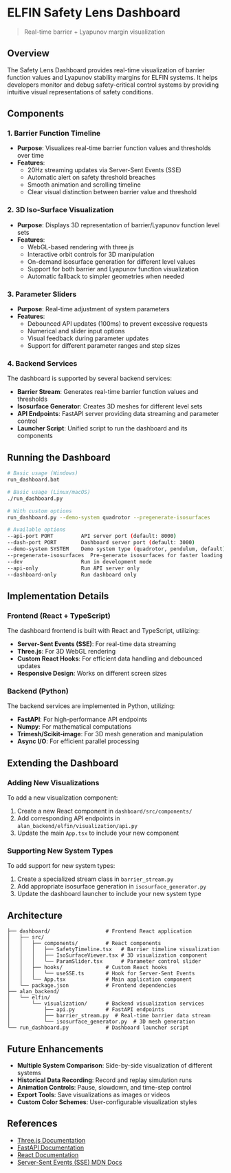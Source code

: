 # ELFIN Safety Lens Dashboard

> Real-time barrier + Lyapunov margin visualization

## Overview

The Safety Lens Dashboard provides real-time visualization of barrier function values and Lyapunov stability margins for ELFIN systems. It helps developers monitor and debug safety-critical control systems by providing intuitive visual representations of safety conditions.

## Components

### 1. Barrier Function Timeline

- **Purpose**: Visualizes real-time barrier function values and thresholds over time
- **Features**:
  - 20Hz streaming updates via Server-Sent Events (SSE)
  - Automatic alert on safety threshold breaches
  - Smooth animation and scrolling timeline
  - Clear visual distinction between barrier value and threshold

### 2. 3D Iso-Surface Visualization

- **Purpose**: Displays 3D representation of barrier/Lyapunov function level sets
- **Features**:
  - WebGL-based rendering with three.js
  - Interactive orbit controls for 3D manipulation
  - On-demand isosurface generation for different level values
  - Support for both barrier and Lyapunov function visualization
  - Automatic fallback to simpler geometries when needed

### 3. Parameter Sliders

- **Purpose**: Real-time adjustment of system parameters
- **Features**:
  - Debounced API updates (100ms) to prevent excessive requests
  - Numerical and slider input options
  - Visual feedback during parameter updates
  - Support for different parameter ranges and step sizes

### 4. Backend Services

The dashboard is supported by several backend services:

- **Barrier Stream**: Generates real-time barrier function values and thresholds
- **Isosurface Generator**: Creates 3D meshes for different level sets
- **API Endpoints**: FastAPI server providing data streaming and parameter control
- **Launcher Script**: Unified script to run the dashboard and its components

## Running the Dashboard

```bash
# Basic usage (Windows)
run_dashboard.bat

# Basic usage (Linux/macOS)
./run_dashboard.py

# With custom options
run_dashboard.py --demo-system quadrotor --pregenerate-isosurfaces

# Available options
--api-port PORT         API server port (default: 8000)
--dash-port PORT        Dashboard server port (default: 3000)
--demo-system SYSTEM    Demo system type (quadrotor, pendulum, default)
--pregenerate-isosurfaces  Pre-generate isosurfaces for faster loading
--dev                   Run in development mode
--api-only              Run API server only
--dashboard-only        Run dashboard only
```

## Implementation Details

### Frontend (React + TypeScript)

The dashboard frontend is built with React and TypeScript, utilizing:

- **Server-Sent Events (SSE)**: For real-time data streaming
- **Three.js**: For 3D WebGL rendering
- **Custom React Hooks**: For efficient data handling and debounced updates
- **Responsive Design**: Works on different screen sizes

### Backend (Python)

The backend services are implemented in Python, utilizing:

- **FastAPI**: For high-performance API endpoints
- **Numpy**: For mathematical computations
- **Trimesh/Scikit-image**: For 3D mesh generation and manipulation
- **Async I/O**: For efficient parallel processing

## Extending the Dashboard

### Adding New Visualizations

To add a new visualization component:

1. Create a new React component in `dashboard/src/components/`
2. Add corresponding API endpoints in `alan_backend/elfin/visualization/api.py`
3. Update the main `App.tsx` to include your new component

### Supporting New System Types

To add support for new system types:

1. Create a specialized stream class in `barrier_stream.py`
2. Add appropriate isosurface generation in `isosurface_generator.py`
3. Update the dashboard launcher to include your new system type

## Architecture

```
├── dashboard/                  # Frontend React application
│   ├── src/
│   │   ├── components/         # React components
│   │   │   ├── SafetyTimeline.tsx   # Barrier timeline visualization
│   │   │   ├── IsoSurfaceViewer.tsx # 3D visualization component
│   │   │   └── ParamSlider.tsx      # Parameter control slider
│   │   ├── hooks/              # Custom React hooks
│   │   │   └── useSSE.ts       # Hook for Server-Sent Events
│   │   └── App.tsx             # Main application component
│   └── package.json            # Frontend dependencies
├── alan_backend/
│   └── elfin/
│       └── visualization/      # Backend visualization services
│           ├── api.py          # FastAPI endpoints
│           ├── barrier_stream.py  # Real-time barrier data stream
│           └── isosurface_generator.py  # 3D mesh generation
└── run_dashboard.py            # Dashboard launcher script
```

## Future Enhancements

- **Multiple System Comparison**: Side-by-side visualization of different systems
- **Historical Data Recording**: Record and replay simulation runs
- **Animation Controls**: Pause, slowdown, and time-step control
- **Export Tools**: Save visualizations as images or videos
- **Custom Color Schemes**: User-configurable visualization styles

## References

- [Three.js Documentation](https://threejs.org/docs/)
- [FastAPI Documentation](https://fastapi.tiangolo.com/)
- [React Documentation](https://reactjs.org/docs/getting-started.html)
- [Server-Sent Events (SSE) MDN Docs](https://developer.mozilla.org/en-US/docs/Web/API/Server-sent_events)
